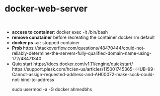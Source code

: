 # docker-web-server
<br>
<ul>
  
<li><b> access to container</b>: docker exec -it <containername> /bin/bash </li>
<li><b>remove conatainer</b> before recreating the container docker rm default </li>
<li><b> docker ps -a</b> : stopped container </li>
<li><b> Prob </b> https://stackoverflow.com/questions/48470444/could-not-reliably-determine-the-servers-fully-qualified-domain-name-using-172/48471340 </li>
<li> Quiq start https://docs.docker.com/v1.11/engine/quickstart/ </li>
https://support.plesk.com/hc/en-us/articles/115001745365--HUB-99-Cannot-assign-requested-address-and-AH00072-make-sock-could-not-bind-to-address

sudo usermod -a -G docker ahmedbhs
<ul>
